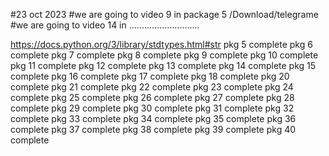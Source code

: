 #23 oct 2023
#we are going to video 9 in package 5 /Download/telegrame
#we are going to video 14 in ............................

https://docs.python.org/3/library/stdtypes.html#str
pkg 5 complete
pkg 6 complete
pkg 7 complete 
pkg 8 complete
pkg 9 complete
pkg 10 complete
pkg 11 complete
pkg 12 complete
pkg 13 complete
pkg 14 complete
pkg 15 complete
pkg 16 complete
pkg 17 complete
pkg 18 complete
pkg 20 complete
pkg 21 complete
pkg 22 complete
pkg 23 complete
pkg 24 complete
pkg 25 complete
pkg 26 complete
pkg 27 complete
pkg 28 complete
pkg 29 complete
pkg 30 complete
pkg 31 complete
pkg 32 complete
pkg 33 complete
pkg 34 complete
pkg 35 complete
pkg 36 complete
pkg 37 complete
pkg 38 complete
pkg 39 complete
pkg 40 complete
